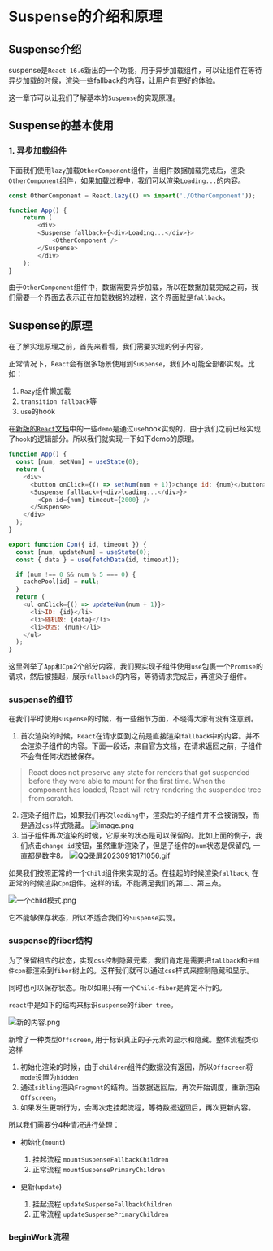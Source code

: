 
# Suspense的介绍和原理

## Suspense介绍
suspense是`React 16.6`新出的一个功能，用于异步加载组件，可以让组件在等待异步加载的时候，渲染一些fallback的内容，让用户有更好的体验。

这一章节可以让我们了解基本的`Suspense`的实现原理。

## Suspense的基本使用
### 1. 异步加载组件
下面我们使用`lazy`加载`OtherComponent`组件，当组件数据加载完成后，渲染`OtherComponent`组件，如果加载过程中，我们可以渲染`Loading...`的内容。
```js
const OtherComponent = React.lazy(() => import('./OtherComponent'));

function App() {
    return (
        <div>
        <Suspense fallback={<div>Loading...</div>}>
            <OtherComponent />
        </Suspense>
        </div>
    );
}        
```
由于`OtherComponent`组件中，数据需要异步加载，所以在数据加载完成之前，我们需要一个界面去表示正在加载数据的过程，这个界面就是`fallback`。


## Suspense的原理
在了解实现原理之前，首先来看看，我们需要实现的例子内容。

正常情况下，`React`会有很多场景使用到`Suspense`，我们不可能全部都实现。比如：
1. `Razy`组件懒加载
2. `transition fallback`等
3. `use`的hook

在[新版的`React`文档](https://react.dev/reference/react/Suspense)中的一些`demo`是通过`use`hook实现的，由于我们之前已经实现了`hook`的逻辑部分。所以我们就实现一下如下demo的原理。

```javascript
function App() {
  const [num, setNum] = useState(0);
  return (
    <div>
      <button onClick={() => setNum(num + 1)}>change id: {num}</button>
      <Suspense fallback={<div>loading...</div>}>
        <Cpn id={num} timeout={2000} />
      </Suspense>
    </div>
  );
}

export function Cpn({ id, timeout }) {
  const [num, updateNum] = useState(0);
  const { data } = use(fetchData(id, timeout));

  if (num !== 0 && num % 5 === 0) {
    cachePool[id] = null;
  }
  return (
    <ul onClick={() => updateNum(num + 1)}>
      <li>ID: {id}</li>
      <li>随机数: {data}</li>
      <li>状态: {num}</li>
    </ul>
  );
}
```
这里列举了`App`和`Cpn`2个部分内容，我们要实现子组件使用`use`包裹一个`Promise`的请求，然后被挂起，展示`fallback`的内容，等待请求完成后，再渲染子组件。

### suspense的细节
在我们平时使用`suspense`的时候，有一些细节方面，不晓得大家有没有注意到。

1. 首次渲染的时候，`React`在请求回到之前是直接渲染`fallback`中的内容。并不会渲染子组件的内容。下面一段话，来自官方文档，在请求返回之前，子组件不会有任何状态被保存。
> React does not preserve any state for renders that got suspended before they were able to mount for the first time.
> When the component has loaded, React will retry rendering the suspended tree from scratch.
2. 渲染子组件后，如果我们再次`loading`中，渲染后的子组件并不会被销毁，而是通过`css`样式隐藏。
   ![image.png](https://p6-juejin.byteimg.com/tos-cn-i-k3u1fbpfcp/80c7c741fd264b448e153435afb039a3~tplv-k3u1fbpfcp-jj-mark:0:0:0:0:q75.image#?w=1190&h=212&s=30291&e=png&b=fdfdfd)
3. 当子组件再次渲染的时候，它原来的状态是可以保留的。比如上面的例子，我们点击`change id`按钮，虽然重新渲染了，但是子组件的`num`状态是保留的, 一直都是数字8。
   ![QQ录屏20230918171056.gif](https://p6-juejin.byteimg.com/tos-cn-i-k3u1fbpfcp/d6d4aca7af85436dacde23315408244e~tplv-k3u1fbpfcp-jj-mark:0:0:0:0:q75.image#?w=1066&h=198&s=277103&e=gif&f=250&b=fbfaf7)

如果我们按照正常的一个`Child`组件来实现的话。在挂起的时候渲染`fallback`, 在正常的时候渲染`Cpn`组件。这样的话，不能满足我们的第二、第三点。

![一个child模式.png](https://p9-juejin.byteimg.com/tos-cn-i-k3u1fbpfcp/148cc7b3545147f0b5e9946ff3c9f998~tplv-k3u1fbpfcp-jj-mark:0:0:0:0:q75.image#?w=847&h=452&s=39599&e=png&b=121212)

它不能够保存状态，所以不适合我们的`Suspense`实现。

### suspense的fiber结构
为了保留相应的状态，实现`css`控制隐藏元素，我们肯定是需要把`fallback`和`子组件cpn`都渲染到`fiber`树上的。这样我们就可以通过`css`样式来控制隐藏和显示。

同时也可以保存状态。所以如果只有一个`Child-fiber`是肯定不行的。

`react`中是如下的结构来标识`suspense`的`fiber tree`。

![新的内容.png](https://p1-juejin.byteimg.com/tos-cn-i-k3u1fbpfcp/9a22f3d10da2440cb426f420482ebe1d~tplv-k3u1fbpfcp-jj-mark:0:0:0:0:q75.image#?w=1158&h=697&s=73639&e=png&b=111111)

新增了一种类型`Offscreen`, 用于标识真正的子元素的显示和隐藏。整体流程类似这样

1. 初始化渲染的时候，由于`children`组件的数据没有返回，所以`Offscreen`将`mode`设置为`hidden`
2. 通过`sibling`渲染`Fragment`的结构。当数据返回后，再次开始调度，重新渲染`Offscreen`。
3. 如果发生更新行为，会再次走挂起流程，等待数据返回后，再次更新内容。

所以我们需要分4种情况进行处理：
* 初始化(`mount`)
    1. 挂起流程 `mountSuspenseFallbackChildren`
    2. 正常流程 `mountSuspensePrimaryChildren`

* 更新(`update`)
    1. 挂起流程 `updateSuspenseFallbackChildren`
    2. 正常流程 `updateSuspensePrimaryChildren`

### beginWork流程

